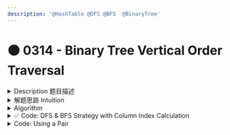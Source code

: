 ```yaml
---
description: '@HashTable @DFS @BFS  @BinaryTree'
---
```


# 🟠 0314 -  Binary Tree Vertical Order Traversal

<details>

<summary>Description 题目描述 </summary>

Given the `root` of a binary tree, return _**the vertical order traversal** of its nodes' values_. (i.e., from <mark style="color:yellow;">**top to bottom**</mark>, <mark style="color:yellow;">**column by column**</mark>).

If two nodes are in the same row and column, the order should be from <mark style="color:yellow;">**left to right**</mark><mark style="color:yellow;">.</mark>&#x20;

<pre><code>Input: [3,9,8,4,0,1,7,null,null,null,2,5]
Output: [[4],[9,5],[3,0,1],[8,2],[7]]

          3        
      /      \
     9        8            
   /   \     /  \
  4     0   1    7   
<strong>       /     \
</strong><strong>      5       2     
</strong></code></pre>

</details>

<details>

<summary>解题思路 Intuition </summary>

* <mark style="color:yellow;">**主要key:  build column**</mark> => start with the root at column 0. Then, for each node, we will&#x20;
  * assign column -1 to its left child&#x20;
  * assign column +1 to its right child.&#x20;
  * This way, all nodes in the same column will get the same column number.
* from <mark style="color:yellow;">**top to bottom**</mark>, <mark style="color:yellow;">**column by column, left to right**</mark><mark style="color:yellow;">.</mark>  <mark style="color:yellow;"></mark><mark style="color:yellow;">**=>**</mark>** **<mark style="color:red;">**BFS**</mark>

</details>

<details>

<summary>Algorithm </summary>

1.  **Understanding the problem:**

    We need to assign a column number to each node. We can start with the root at column 0. Then, for each node, we will assign column -1 to its left child and column +1 to its right child. This way, all nodes in the same column will get the same column number. Each column in the output corresponds to a unique column number, and the nodes in each column are listed in the order from top to bottom.
2. **Building an intuition:**
   1. We can use a BFS to traverse the tree level by level. BFS allows us to visit the nodes in order from top to bottom, and within each level from left to right.
   2. <mark style="color:yellow;">**BFS using queue**</mark>: Instead of just enqueuing the node itself, we can <mark style="color:red;">**enqueue a pair that contains the node and its column number.**</mark>\ <mark style="color:red;">**如果不想enqueue  a pair可以形成两个queue**</mark>
   3. <mark style="color:yellow;">**HashMap**</mark>**:** We can use a <mark style="color:red;">**map**</mark> to store the nodes in each column. The key in the Hashmap is the column number, and the value is a list of nodes in that column. TreeMap ensures that the columns are sorted by their column numbers.\
      \- key: column number\
      \- value: List\<TreeNode> : the node in the column\
      但是采用的code是用一个helper method先形成resultList的structure我觉得更好理解

</details>

<details>

<summary>✅ Code:  DFS &#x26; BFS Strategy  with Column Index Calculation</summary>

```java
关键点：helper method
想到找到column index的范围，然后形成resultList的大小，可以计算出index的指数
同时要想到adjust这个colIndex的大小，不能是negative

class Solution {
    private int min = 0;
    private int max = 0;
    
    public List<List<Integer>> verticalOrder(TreeNode root) {
        List<List<Integer>> resultList = new ArrayList<>();
        
        // call helper function to update the min and max
        computeColRange(root, 0);
        int columnSize = max - min + 1;
        for (int i = 0; i < columnSize; i++) {
            List<Integer> subList = new ArrayList<>();
            resultList.add(subList);  // form the structure of the resultList
        }
        
        // initiate two queues for tracking the nodes and col index
        Queue<TreeNode> nodeQueue = new LinkedList<>();
        Queue<TreeNode> colQueue = new LinkedList<>();
        
        // 处理的当前node
        nodeQueue.add(root);
        colQueue.add(-min); // adjust the column index to all postive number
        
        while (!nodeQueue.isEmpty()) {
            TreeNode currNode = nodeQueue.poll();
            int colIdx = colQueue.poll();
            // Add the node's value to the corresponding column's list
            resultList.get(colIdx).add(currNode.val);
            
            // If the left child exists, enqueue it and its column index
            if (currNode.left != null) {
                nodeQueue.add(root.left);
                colQueue.add(colIdx - 1);
            }
            if (currNode.right != null) {
                nodeQueue.add(root.right);
                colQueue.add(colIdx + 1);
            }
        }
        return resultList; 
    }
    
    // Helper method to find the range of columns
    private void computeColRange(TreeNode root, int idx) {
        if (root == null) return; // termination condition
        min = Math.min(min, idx); // 处理当前node => update the range
        max = Math.max(max, idx); 
        computeColRange(root.left, idx - 1);
        computeColRange(root.right, idx + 1);
    }
}
```

<mark style="background-color:orange;">**Helper Method:**</mark> <mark style="color:yellow;">**computeColRange**</mark>() - <mark style="color:red;">**DFS**</mark>

* A recursive function that uses DFS to traverse the tree and determine the minimum and maximum column indices. It's used to figure out how many columns will be in the final output.

```java
private int min = 0, max = 0;
private void computeColRange(TreeNode root, int idx){
    if(root == null) return;
    min = Math.min(min, idx);
    max = Math.max(max, idx);
    computeColRange(root.left, idx - 1); // compute range for the left subtree
    computeColRange(root.right, idx + 1); // compute range for the right subtree
}
```

* Visualization of the helper method

<pre class="language-sql"><code class="lang-sql">        1(0)
     /      \
    2(-1)    3(1)    => range [-2, 2] // length = 5
  /   \     /   \    =>  main list looks like [[], [], [], [], []] before the BFS.
<strong>4(-2) 5(0) 6(0) 7(2)
</strong><strong>
</strong>- At the root (1), the index is 0. So, min = max = 0.
- Goes left to node 2:  idx = -1. So, min = -1, max = 0.
- Goes left to node 4. idx = -2. So, min = -2, max = 0.
It cannot go further left.
- Goes right from 4 to 5. idx = 0. min = -2, max = 0.
Finishing the left subtree of the root. 
- Goes to the right subtree to node 3: idx = 1. min = -2, max = 1.
- Goes left to node 6. idx=  0. min = -2, max = 1.
It can't go further left
- Goes from 6 to 7. idx = 2 (back to 1 at 3 and then +1 at 7). min = -2, max = 2.
</code></pre>

*   Adjust the column indices

    * After running the `computeRange` function, `min` is -2 and `max` is 2. But when we create lists for each column, the index of the list starts from 0, and <mark style="color:red;">**we can't use negative numbers as list indices.**</mark>
    * So, we adjust the column indices by `-min` (which is 2 in this case), effectively shifting the column indices so that they start from 0:

    <pre><code>        1(2)
         /      \
        2(1)    3(3)    => range [0, 4] // length = 5
      /   \     /   \   
    <strong>4(0) 5(2) 6(2) 7(4)
    </strong></code></pre>



Algorithm

1. **Initialize min and max variables**: These variables are used to keep track of the minimum and maximum column indices in the tree, which are computed in the `computeColRange` method.
2. **Define the verticalOrder method**: This is the main function that performs the vertical order traversal. It takes the root of the binary tree as input and returns a list of integer lists, where each sublist represents a column of nodes in the tree.
3. **Compute the column range**: `computeColRange` is a recursive function that traverses the tree to find the minimum and maximum column indices. It's initially called with the root node and column index 0.
4. **Initialize the result list**: Create a list of empty lists for each column in the tree. The number of columns is the difference between the maximum and minimum column indices plus 1.
5. **Initialize node and column queues**: These queues are used to perform a breadth-first traversal of the tree. Each node in the tree is enqueued along with its corresponding column index.
6. **Perform the breadth-first traversal**: While the node queue is not empty, dequeue a node and its column index, add the node's value to the appropriate column in the result list, and enqueue its left and right children (if they exist) along with their corresponding column indices.
7. **Return the result list**: After all nodes have been processed, return the result list, which contains the node values in vertical order.

The time complexity of this algorithm is O(N), where N is the total number of nodes in the binary tree. This is because each node is visited exactly once during the breadth-first traversal. The helper function `computeColRange` also visits each node once, so its time complexity is also O(N), but we consider this as a part of the total complexity. Hence, the overall time complexity remains O(N).

The space complexity of the algorithm is also O(N). The primary space consumption comes from the queue used for the breadth-first traversal and the list used to store the result. In the worst case, if the tree is completely unbalanced, e.g., each node has only left child node or only right child node, the breadth-first traversal queue will contain all the nodes in one level of the binary tree. The maximum number of nodes on one level can be N (in the case of a skewed tree), so the space complexity due to the queue is O(N).

The result list will contain N elements in total (since it will eventually contain all the nodes of the tree), which also contributes O(N) to the space complexity. Therefore, the total space complexity is O(N) + O(N) = O(N). Remember, we drop constants in Big O notation, so we don't count the "2" in "2N".

</details>

<details>

<summary>Code: Using a Pair</summary>

```java
class Solution {
    public List<List<Integer>> verticalOrder(TreeNode root) {
        if (root == null) {
            return new ArrayList<>();
        }

        Map<Integer, List<Integer>> columnTable = new HashMap<>();
        Queue<Pair<TreeNode, Integer>> queue = new LinkedList<>();
        queue.offer(new Pair<>(root, 0));

        int column = 0;
        while (!queue.isEmpty()) {
            Pair<TreeNode, Integer> p = queue.poll();
            root = p.getKey();
            column = p.getValue();

            if (root != null) {
                if (!columnTable.containsKey(column)) {
                    columnTable.put(column, new ArrayList<>());
                }
                columnTable.get(column).add(root.val);

                queue.offer(new Pair<>(root.left, column - 1));
                queue.offer(new Pair<>(root.right, column + 1));
            }
        }

        List<Integer> sortedKeys = new ArrayList<>(columnTable.keySet());
        Collections.sort(sortedKeys);
        List<List<Integer>> result = new ArrayList<>();
        for (int k : sortedKeys) {
            result.add(columnTable.get(k));
        }

        return result;
    }
}java
```

</details>
